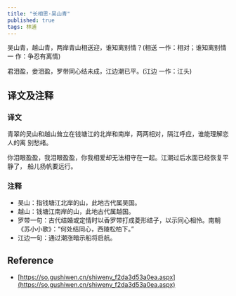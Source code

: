 ```yaml
---
title: "长相思·吴山青"
published: true
tags: 林逋
---
```


吴山青，越山青，两岸青山相送迎，谁知离别情？(相送 一作：相对；谁知离别情 一
作：争忍有离情)

君泪盈，妾泪盈，罗带同心结未成，江边潮已平。(江边 一作：江头)

## 译文及注释

### 译文

青翠的吴山和越山耸立在钱塘江的北岸和南岸，两两相对，隔江呼应，谁能理解恋人的离
别愁绪。

你泪眼盈盈，我泪眼盈盈，你我相爱却无法相守在一起。江潮过后水面已经恢复平静了，
船儿扬帆要远行。

### 注释

- 吴山：指钱塘江北岸的山，此地古代属吴国。
- 越山：钱塘江南岸的山，此地古代属越国。
- 罗带一句：古代结婚或定情时以香罗带打成菱形结子，以示同心相怜。南朝《苏小小歌》：“何处结同心，西陵松柏下。”
- 江边一句：通过潮涨暗示船将启航。

## Reference

- [https://so.gushiwen.cn/shiwenv_f2da3d53a0ea.aspx](https://so.gushiwen.cn/shiwenv_f2da3d53a0ea.aspx)